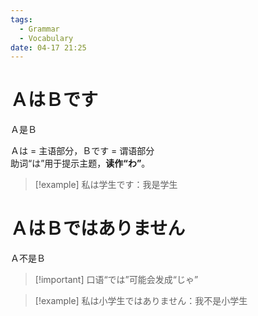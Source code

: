 ```yaml
---
tags:
  - Grammar
  - Vocabulary
date: 04-17 21:25
---
```


# ＡはＢです

Ａ是Ｂ

Ａは = 主语部分，Ｂです = 谓语部分  
助词“は”用于提示主题，**读作“わ”**。

> [!example] 私は学生です：我是学生

# ＡはＢではありません

Ａ不是Ｂ

> [!important] 口语“では”可能会发成“じゃ”

> [!example] 私は小学生ではありません：我不是小学生